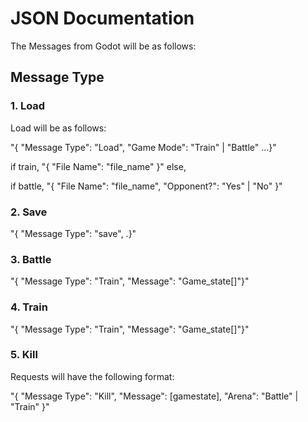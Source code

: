 # JSON Documentation

The Messages from Godot will be as follows:

## Message Type





### 1. Load

   Load will be as follows:

   "{ "Message Type": "Load", "Game Mode": "Train" | "Battle" ...}"

   if train, "{ "File Name": "file_name" }" else,

   if battle, "{ "File Name": "file_name", "Opponent?": "Yes" | "No" }"

### 2. Save

   "{ "Message Type": "save", .}"

### 3. Battle

   "{ "Message Type": "Train", "Message": "Game_state[]"}"

### 4. Train

   "{ "Message Type": "Train", "Message": "Game_state[]"}"


### 5. Kill 

   Requests will have the following format:

   "{ "Message Type": "Kill", "Message": [gamestate], "Arena": "Battle" | "Train" }"

